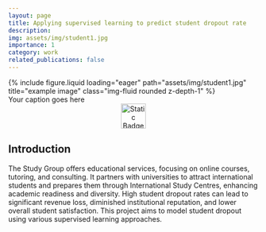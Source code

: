 ```yaml
---
layout: page
title: Applying supervised learning to predict student dropout rate
description: 
img: assets/img/student1.jpg
importance: 1
category: work
related_publications: false
---
```


<div class="row justify-content-sm-center">
  <div class="col-sm-8 mt-3 mt-md-0">
     {% include figure.liquid loading="eager" path="assets/img/student1.jpg" title="example image" class="img-fluid rounded z-depth-1" %}
    <figcaption class="mt-2">Your caption goes here</figcaption>
  </div>      
</div>

<div align="center">
  <a href="https://github.com/alex-mcintosh/Supervised-Learning-for-Student-  Dropout/blob/main/Applying_supervised_learning_to_predict_student_dropout_rate.ipynb">
    <img alt="Static Badge" src="https://img.shields.io/badge/GitHub%20Notebook-black?style=plastic&logo=github" height="50">
  </a>
</div>

## Introduction

The Study Group offers educational services, focusing on online courses, tutoring, and consulting. It partners with universities to attract international students and prepares them through International Study Centres, enhancing academic readiness and diversity. High student dropout rates can lead to significant revenue loss, diminished institutional reputation, and lower overall student satisfaction. This project aims to model student dropout using various supervised learning approaches.
